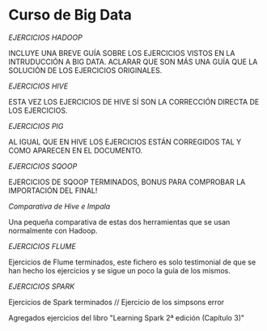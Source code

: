 # Curso de Big Data

*EJERCICIOS HADOOP*

INCLUYE UNA BREVE GUÍA SOBRE LOS EJERCICIOS VISTOS EN LA INTRUDUCCIÓN A BIG DATA.
ACLARAR QUE SON MÁS UNA GUÍA QUE LA SOLUCIÓN DE LOS EJERCICIOS ORIGINALES.

*EJERCICIOS HIVE*

ESTA VEZ LOS EJERCICIOS DE HIVE SÍ SON LA CORRECCIÓN DIRECTA DE LOS EJERCICIOS.

*EJERCICIOS PIG*

AL IGUAL QUE EN HIVE LOS EJERCICIOS ESTÁN CORREGIDOS TAL Y COMO APARECEN EN EL DOCUMENTO.

*EJERCICIOS SQOOP*

EJERCICIOS DE SQOOP TERMINADOS, BONUS PARA COMPROBAR LA IMPORTACIÓN DEL FINAL!

*Comparativa de Hive e Impala*

Una pequeña comparativa de estas dos herramientas que se usan normalmente con Hadoop.


*EJERCICIOS FLUME*

Ejercicios de Flume terminados, este fichero es solo testimonial de que se han hecho los ejercicios y se sigue un poco la guía de los mismos.

*EJERCICIOS SPARK*

Ejercicios de Spark terminados // Ejercicio de los simpsons error

Agregados ejercicios del libro "Learning Spark 2ª edición (Capítulo 3)"


